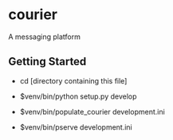 courier
=======

A messaging platform

Getting Started
---------------

- cd [directory containing this file]

- $venv/bin/python setup.py develop

- $venv/bin/populate_courier development.ini

- $venv/bin/pserve development.ini
